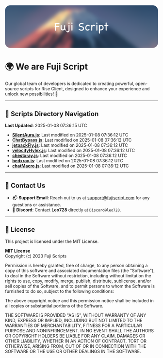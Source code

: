 ![Banner](.github/b.webp)

# 🌍 **We are Fuji Script**

Our global team of developers is dedicated to creating powerful, open-source scripts for Rise Client, designed to enhance your experience and unlock new possibilities! 🌟

---
<!-- SCRIPTS_NAVIGATION_START -->
## 📂 **Scripts Directory Navigation**

**Last Updated**: 2025-01-08 07:36:15 UTC

- **[SilentAura.js](scripts/SilentAura.js)**: Last modified on 2025-01-08 07:36:12 UTC
- **[ChatBypass.js](scripts/ChatBypass.js)**: Last modified on 2025-01-08 07:36:12 UTC
- **[jetpackFly.js](scripts/jetpackFly.js)**: Last modified on 2025-01-08 07:36:12 UTC
- **[velocityHylex.js](scripts/velocityHylex.js)**: Last modified on 2025-01-08 07:36:12 UTC
- **[chestxray.js](scripts/chestxray.js)**: Last modified on 2025-01-08 07:36:12 UTC
- **[bedxray.js](scripts/bedxray.js)**: Last modified on 2025-01-08 07:36:12 UTC
- **[chatMacro.js](scripts/chatMacro.js)**: Last modified on 2025-01-08 07:36:12 UTC

<!-- SCRIPTS_NAVIGATION_END -->

---

## 💬 **Contact Us**  
- 📬 **Support Email**: Reach out to us at [support@fujiscript.com](mailto:support@fujiscript.com) for any questions or assistance.  
- 💬 **Discord**: Contact **Leo728** directly at `Discord@leo728`.

---

## 📜 **License**

This project is licensed under the MIT License.  

**MIT License**  
Copyright (c) 2023 Fuji Scripts  

Permission is hereby granted, free of charge, to any person obtaining a copy of this software and associated documentation files (the "Software"), to deal in the Software without restriction, including without limitation the rights to use, copy, modify, merge, publish, distribute, sublicense, and/or sell copies of the Software, and to permit persons to whom the Software is furnished to do so, subject to the following conditions:  

The above copyright notice and this permission notice shall be included in all copies or substantial portions of the Software.  

THE SOFTWARE IS PROVIDED "AS IS", WITHOUT WARRANTY OF ANY KIND, EXPRESS OR IMPLIED, INCLUDING BUT NOT LIMITED TO THE WARRANTIES OF MERCHANTABILITY, FITNESS FOR A PARTICULAR PURPOSE AND NONINFRINGEMENT. IN NO EVENT SHALL THE AUTHORS OR COPYRIGHT HOLDERS BE LIABLE FOR ANY CLAIM, DAMAGES OR OTHER LIABILITY, WHETHER IN AN ACTION OF CONTRACT, TORT OR OTHERWISE, ARISING FROM, OUT OF OR IN CONNECTION WITH THE SOFTWARE OR THE USE OR OTHER DEALINGS IN THE SOFTWARE.  
